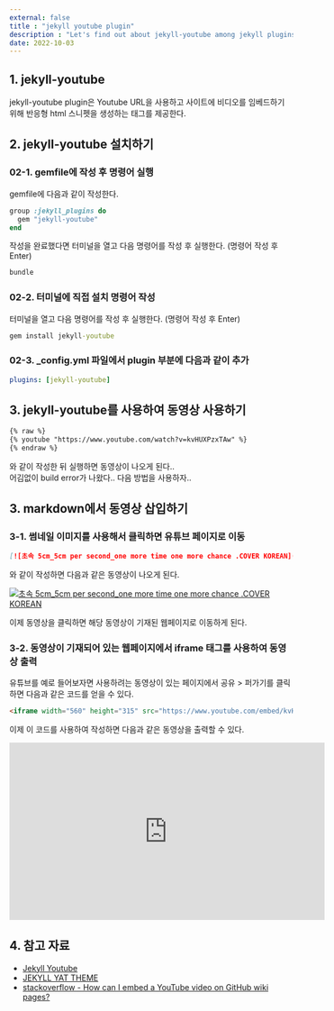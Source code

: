 ```yaml
---
external: false
title : "jekyll youtube plugin"
description : "Let's find out about jekyll-youtube among jekyll plugins"
date: 2022-10-03
---
```


## 1. jekyll-youtube

jekyll-youtube plugin은 Youtube URL을 사용하고 사이트에 비디오를 임베드하기 위해 반응형 html 스니펫을 생성하는 태그를 제공한다.

## 2. jekyll-youtube 설치하기

### 02-1. gemfile에 작성 후 명령어 실행

gemfile에 다음과 같이 작성한다.

```ruby
group :jekyll_plugins do
  gem "jekyll-youtube"
end
```

작성을 완료했다면 터미널을 열고 다음 명령어를 작성 후 실행한다. (명령어 작성 후 Enter)

```cmd
bundle
```

### 02-2. 터미널에 직접 설치 명령어 작성

터미널을 열고 다음 명령어를 작성 후 실행한다. (명령어 작성 후 Enter)

```cmd
gem install jekyll-youtube
```

### 02-3. _config.yml 파일에서 plugin 부분에 다음과 같이 추가

```yml
plugins: [jekyll-youtube]
```

## 3. jekyll-youtube를 사용하여 동영상 사용하기

```md
{% raw %}
{% youtube "https://www.youtube.com/watch?v=kvHUXPzxTAw" %}
{% endraw %}
```

와 같이 작성한 뒤 실행하면 동영상이 나오게 된다..<br/>
어김없이 build error가 나왔다.. 다음 방법을 사용하자..

## 3. markdown에서 동영상 삽입하기

### 3-1. 썸네일 이미지를 사용해서 클릭하면 유튜브 페이지로 이동

```md
[![초속 5cm_5cm per second_one more time one more chance .COVER KOREAN](https://img.youtube.com/vi/kvHUXPzxTAw/0.jpg)](https://www.youtube.com/watch?v=kvHUXPzxTAw "초속 5cm_5cm per second_one more time one more chance .COVER KOREAN")
```

와 같이 작성하면 다음과 같은 동영상이 나오게 된다.

[![초속 5cm_5cm per second_one more time one more chance .COVER KOREAN](https://img.youtube.com/vi/kvHUXPzxTAw/0.jpg)](https://www.youtube.com/watch?v=kvHUXPzxTAw "초속 5cm_5cm per second_one more time one more chance .COVER KOREAN")

이제 동영상을 클릭하면 해당 동영상이 기재된 웹페이지로 이동하게 된다.

### 3-2. 동영상이 기재되어 있는 웹페이지에서 iframe 태그를 사용하여 동영상 출력

유튜브를 예로 들어보자면 사용하려는 동영상이 있는 페이지에서 공유 > 퍼가기를 클릭하면 다음과 같은 코드를 얻을 수 있다.

```html
<iframe width="560" height="315" src="https://www.youtube.com/embed/kvHUXPzxTAw" title="YouTube video player" frameborder="0" allow="accelerometer; autoplay; clipboard-write; encrypted-media; gyroscope; picture-in-picture" allowfullscreen></iframe>
```

이제 이 코드를 사용하여 작성하면 다음과 같은 동영상을 출력할 수 있다.

<iframe width="560" height="315" src="https://www.youtube.com/embed/kvHUXPzxTAw" title="YouTube video player" frameborder="0" allow="accelerometer; autoplay; clipboard-write; encrypted-media; gyroscope; picture-in-picture" allowfullscreen></iframe>

## 4. 참고 자료

- [Jekyll Youtube](https://github.com/dommmel/jekyll-youtube)
- [JEKYLL YAT THEME](https://github.com/jeffreytse/jekyll-theme-yat)
- [stackoverflow - How can I embed a YouTube video on GitHub wiki pages?](https://stackoverflow.com/questions/11804820/how-can-i-embed-a-youtube-video-on-github-wiki-pages)